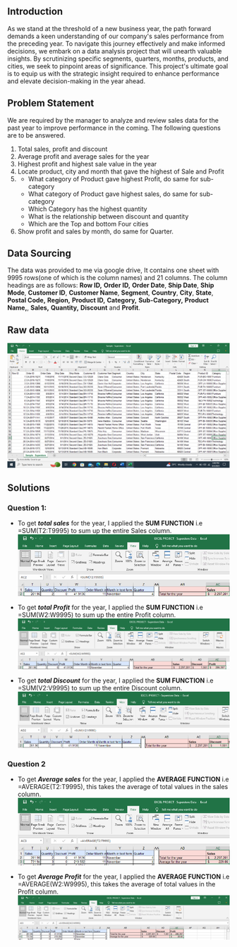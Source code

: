 ## Introduction
As we stand at the threshold of a new business year, the path forward demands a keen understanding of our company's sales performance from the preceding year. To navigate this journey effectively and make informed decisions, we embark on a data analysis project that will unearth valuable insights. By scrutinizing specific segments, quarters, months, products, and cities, we seek to pinpoint areas of significance. This project's ultimate goal is to equip us with the strategic insight required to enhance performance and elevate decision-making in the year ahead.
## Problem Statement
We are required by the manager to analyze and review sales data for the past year to improve 
performance in the coming. The following questions are to be answered.
1.	Total sales, profit and discount
2.	Average profit and average sales for the year
3.	Highest profit and highest sale value in the year
4.	Locate product, city and month that gave the highest of Sale and Profit
5.	- What category of Product gave highest Profit, do same for sub-category
    - What category of Product gave highest sales, do same for sub-category
    - Which Category has the highest quantity
  	- What is the relationship between discount and quantity
    - Which are the Top and bottom Four cities
6.	Show profit and sales by month, do same for Quarter. 

## Data Sourcing
The data was provided to me via google drive, It contains one sheet with 9995 rows(one of which is the column names) and 21 columns. The column headings are as follows: **Row ID,** **Order ID,** **Order Date**, **Ship Date**, **Ship Mode**, **Customer ID**, **Customer Name**, **Segment**, **Country**, **City**, **State**, **Postal Code,** **Region,** **Product ID,** **Category,** **Sub-Category,** **Product Name,**, **Sales,** **Quantity,** **Discount** and **Profit**.
## Raw data
![](https://github.com/AnietieJohnson/Analysis-on-Superstore-sales-data/blob/main/superstore%20Raw%20data.png)
## Solutions
### Question 1:
- To get **_total sales_** for the year, I applied the **SUM FUNCTION** i.e =SUM(T2:T9995) to sum up the entire Sales column.
![](https://github.com/AnietieJohnson/Analysis-on-Superstore-sales-data/blob/main/total%20sales.png)

- To get **_total Profit_** for the year, I applied the **SUM FUNCTION** i.e =SUM(W2:W9995) to sum up the entire Profit column.
![](https://github.com/AnietieJohnson/Analysis-on-Superstore-sales-data/blob/main/Total%20profit.png)

- To get **_total Discount_** for the year, I applied the **SUM FUNCTION** i.e =SUM(V2:V9995) to sum up the entire Discount column.
![](https://github.com/AnietieJohnson/Analysis-on-Superstore-sales-data/blob/main/total%20discount.png)
### Question 2
- To get **_Average sales_** for the year, I applied the **AVERAGE FUNCTION** i.e =AVERAGE(T2:T9995), this takes the average of total values in the sales column.
![](https://github.com/AnietieJohnson/Analysis-on-Superstore-sales-data/blob/main/Average%20sales.png)

- To get **_Average Profit_** for the year, I applied the **AVERAGE FUNCTION** i.e =AVERAGE(W2:W9995), this takes the average of total values in the Profit column.
![](https://github.com/AnietieJohnson/Analysis-on-Superstore-sales-data/blob/main/Average%20profit.png)
